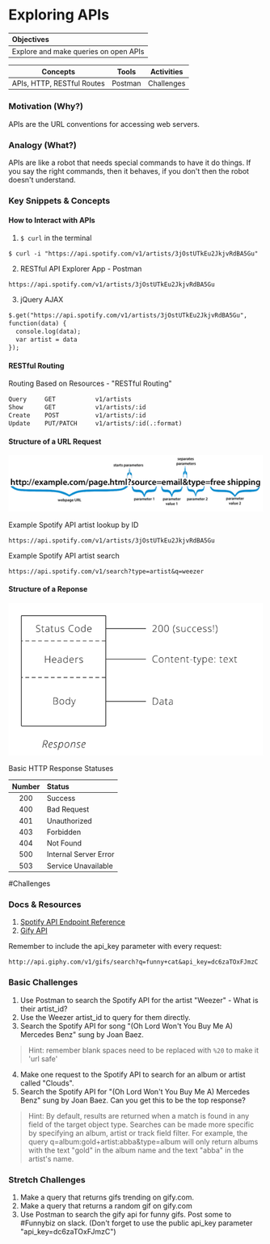 # Exploring APIs

| Objectives |
| :--- |
| Explore and make queries on open APIs |

| Concepts | Tools | Activities |
| :---: | :---: | :---: |
| APIs, HTTP, RESTful Routes  | Postman | Challenges |

### Motivation (Why?)

APIs are the URL conventions for accessing web servers.

### Analogy (What?)

APIs are like a robot that needs special commands to have it do things. If you say the right commands, then it behaves, if you don't then the robot doesn't understand.

### Key Snippets & Concepts

#### How to Interact with APIs

1. `$ curl` in the terminal
```
$ curl -i "https://api.spotify.com/v1/artists/3jOstUTkEu2JkjvRdBA5Gu"
```
2. RESTful API Explorer App - Postman
```
https://api.spotify.com/v1/artists/3jOstUTkEu2JkjvRdBA5Gu
```
3. jQuery AJAX
```
$.get("https://api.spotify.com/v1/artists/3jOstUTkEu2JkjvRdBA5Gu", function(data) {
  console.log(data);
  var artist = data
});
```

#### RESTful Routing

Routing Based on Resources - "RESTful Routing"

```
Query     GET           v1/artists
Show      GET           v1/artists/:id
Create    POST          v1/artists/:id
Update    PUT/PATCH     v1/artists/:id(.:format)
```

#### Structure of a URL Request

![url](i12.png)

Example Spotify API artist lookup by ID
```
https://api.spotify.com/v1/artists/3jOstUTkEu2JkjvRdBA5Gu
```

Example Spotify API artist search
```
https://api.spotify.com/v1/search?type=artist&q=weezer
```

#### Structure of a Reponse

![response](response.gif)

Basic HTTP Response Statuses

| Number | Status |
| :----: | :----- |
| 200 | Success |
| 400 | Bad Request |
| 401 | Unauthorized |
| 403 | Forbidden |
| 404 | Not Found |
| 500 | Internal Server Error |
| 503 | Service Unavailable |

#Challenges

### Docs & Resources

1. [Spotify API Endpoint Reference](https://developer.spotify.com/web-api/endpoint-reference/)
2. [Gify API](https://api.giphy.com/)

Remember to include the api_key parameter with every request:
```
http://api.giphy.com/v1/gifs/search?q=funny+cat&api_key=dc6zaTOxFJmzC
```

### Basic Challenges

1. Use Postman to search the Spotify API for the artist "Weezer" - What is their artist_id?
2. Use the Weezer artist_id to query for them directly.
3. Search the Spotify API for song "(Oh Lord Won't You Buy Me A) Mercedes Benz" sung by Joan Baez.
> Hint: remember blank spaces need to be replaced with `%20` to make it 'url safe'

4. Make one request to the Spotify API to search for an album or artist called "Clouds".
5. Search the Spotify API for "(Oh Lord Won't You Buy Me A) Mercedes Benz" sung by Joan Baez. Can you get this to be the top response?
> Hint: By default, results are returned when a match is found in any field of the target object type. Searches can be made more specific by specifying an album, artist or track field filter. For example, the query q=album:gold+artist:abba&type=album will only return albums with the text "gold" in the album name and the text "abba" in the artist's name.

### Stretch Challenges

1. Make a query that returns gifs trending on gify.com.
2. Make a query that returns a random gif on gify.com
3. Use Postman to search the gify api for funny gifs. Post some to #Funnybiz on slack. (Don't forget to use the public api_key parameter "api_key=dc6zaTOxFJmzC")
